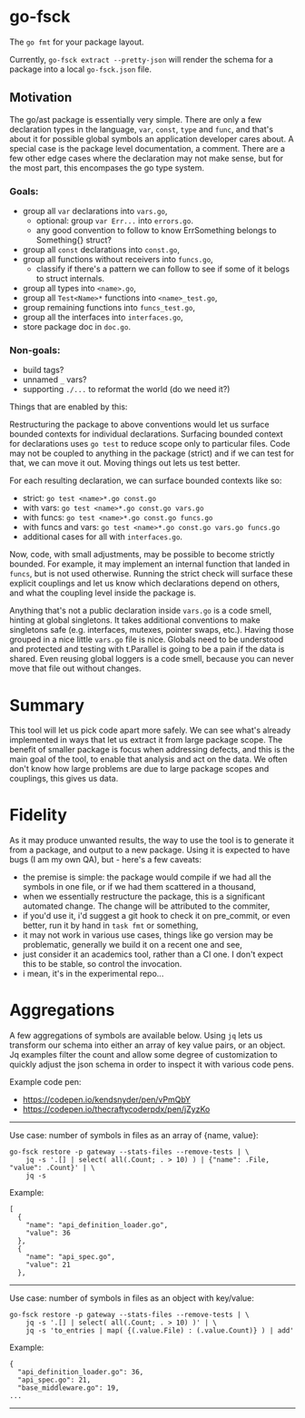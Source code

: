 # go-fsck

The `go fmt` for your package layout.

Currently, `go-fsck extract --pretty-json` will render the schema for a
package into a local `go-fsck.json` file.

## Motivation

The go/ast package is essentially very simple. There are only a few
declaration types in the language, `var`, `const`, `type` and `func`, and
that's about it for possible global symbols an application developer
cares about. A special case is the package level documentation, a
comment. There are a few other edge cases where the declaration may not
make sense, but for the most part, this encompases the go type system.

### Goals:

- group all `var` declarations into `vars.go`,
  - optional: group `var Err...` into `errors.go`.
  - any good convention to follow to know ErrSomething belongs to Something{} struct?
- group all `const` declarations into `const.go`,
- group all functions without receivers into `funcs.go`,
  - classify if there's a pattern we can follow to see if some of it belogs to struct internals.
- group all types into `<name>.go`,
- group all `Test<Name>*` functions into `<name>_test.go`,
- group remaining functions into `funcs_test.go`,
- group all the interfaces into `interfaces.go`,
- store package doc in `doc.go`.

### Non-goals:

- build tags?
- unnamed `_` vars?
- supporting `./...` to reformat the world (do we need it?)

Things that are enabled by this:

Restructuring the package to above conventions would let us surface
bounded contexts for individual declarations. Surfacing bounded context
for declarations uses `go test` to reduce scope only to particular files.
Code may not be coupled to anything in the package (strict) and if we can
test for that, we can move it out. Moving things out lets us test better.

For each resulting declaration, we can surface bounded contexts like so:

- strict: `go test <name>*.go const.go`
- with vars: `go test <name>*.go const.go vars.go`
- with funcs: `go test <name>*.go const.go funcs.go`
- with funcs and vars: `go test <name>*.go const.go vars.go funcs.go`
- additional cases for all with `interfaces.go`.

Now, code, with small adjustments, may be possible to become strictly
bounded. For example, it may implement an internal function that landed
in `funcs`, but is not used otherwise. Running the strict check will
surface these explicit couplings and let us know which declarations
depend on others, and what the coupling level inside the package is.

Anything that's not a public declaration inside `vars.go` is a code
smell, hinting at global singletons. It takes additional conventions to
make singletons safe (e.g. interfaces, mutexes, pointer swaps, etc.).
Having those grouped in a nice little `vars.go` file is nice. Globals
need to be understood and protected and testing with t.Parallel is going
to be a pain if the data is shared. Even reusing global loggers is a
code smell, because you can never move that file out without changes.

# Summary

This tool will let us pick code apart more safely. We can see what's
already implemented in ways that let us extract it from large package
scope. The benefit of smaller package is focus when addressing defects,
and this is the main goal of the tool, to enable that analysis and act on
the data. We often don't know how large problems are due to large package
scopes and couplings, this gives us data.

# Fidelity

As it may produce unwanted results, the way to use the tool is to
generate it from a package, and output to a new package. Using it
is expected to have bugs (I am my own QA), but - here's a few caveats:

- the premise is simple: the package would compile if we had all the
  symbols in one file, or if we had them scattered in a thousand,
- when we essentially restructure the package, this is a significant
  automated change. The change will be attributed to the commiter,
- if you'd use it, i'd suggest a git hook to check it on pre_commit,
  or even better, run it by hand in `task fmt` or something,
- it may not work in various use cases, things like go version may be
  problematic, generally we build it on a recent one and see,
- just consider it an academics tool, rather than a CI one. I don't
  expect this to be stable, so control the invocation.
- i mean, it's in the experimental repo...

# Aggregations

A few aggregations of symbols are available below. Using `jq`
lets us transform our schema into either an array of key value pairs,
or an object. Jq examples filter the count and allow some
degree of customization to quickly adjust the json schema in order
to inspect it with various code pens.

Example code pen:

- https://codepen.io/kendsnyder/pen/vPmQbY
- https://codepen.io/thecraftycoderpdx/pen/jZyzKo

---

Use case: number of symbols in files as an array of {name, value}:

```
go-fsck restore -p gateway --stats-files --remove-tests | \
    jq -s '.[] | select( all(.Count; . > 10) ) | {"name": .File, "value": .Count}' | \
    jq -s
```

Example:

```
[
  {
    "name": "api_definition_loader.go",
    "value": 36
  },
  {
    "name": "api_spec.go",
    "value": 21
  },
```

---

Use case: number of symbols in files as an object with key/value:

```
go-fsck restore -p gateway --stats-files --remove-tests | \
    jq -s '.[] | select( all(.Count; . > 10) )' | \
    jq -s 'to_entries | map( {(.value.File) : (.value.Count)} ) | add'
```

Example:

```
{
  "api_definition_loader.go": 36,
  "api_spec.go": 21,
  "base_middleware.go": 19,
...
```

---